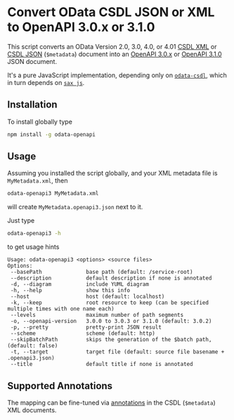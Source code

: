 # Convert OData CSDL JSON or XML to OpenAPI 3.0.x or 3.1.0

This script converts an OData Version 2.0, 3.0, 4.0, or 4.01 [CSDL XML](http://docs.oasis-open.org/odata/odata-csdl-xml/v4.01/odata-csdl-xml-v4.01.html) or [CSDL JSON](http://docs.oasis-open.org/odata/odata-csdl-json/v4.01/odata-csdl-json-v4.01.html) (`$metadata`) document into an [OpenAPI 3.0.x](https://github.com/OAI/OpenAPI-Specification/blob/master/versions/3.0.3.md) or [OpenAPI 3.1.0](https://github.com/OAI/OpenAPI-Specification/blob/master/versions/3.1.0.md) JSON document.

It's a pure JavaScript implementation, depending only on [`odata-csdl`](https://github.com/oasis-tcs/odata-csdl-schemas/tree/master/lib), which in turn depends on [`sax js`](https://www.npmjs.com/package/sax).

## Installation

To install globally type

```sh
npm install -g odata-openapi
```

## Usage

Assuming you installed the script globally, and your XML metadata file is `MyMetadata.xml`, then

```sh
odata-openapi3 MyMetadata.xml
```

will create `MyMetadata.openapi3.json` next to it.

Just type

```sh
odata-openapi3 -h
```

to get usage hints

```
Usage: odata-openapi3 <options> <source files>
Options:
 --basePath              base path (default: /service-root)
 --description           default description if none is annotated
 -d, --diagram           include YUML diagram
 -h, --help              show this info
 --host                  host (default: localhost)
 -k, --keep              root resource to keep (can be specified multiple times with one name each)
 --levels                maximum number of path segments
 -o, --openapi-version   3.0.0 to 3.0.3 or 3.1.0 (default: 3.0.2)
 -p, --pretty            pretty-print JSON result
 --scheme                scheme (default: http)
 --skipBatchPath         skips the generation of the $batch path, (default: false)
 -t, --target            target file (default: source file basename + .openapi3.json)
 --title                 default title if none is annotated
```

## Supported Annotations

The mapping can be fine-tuned via [annotations](../doc/Annotations.md) in the CSDL (`$metadata`) XML documents.
